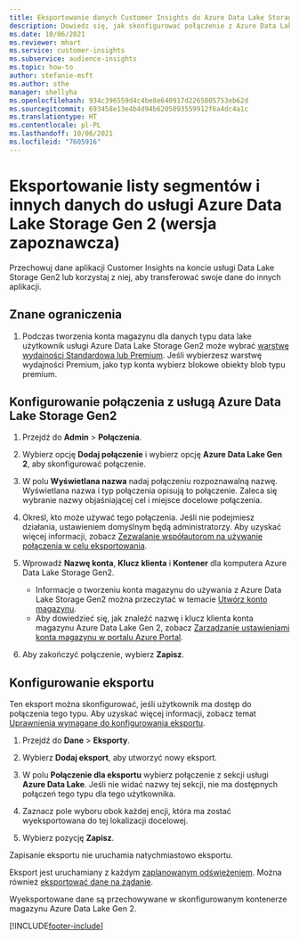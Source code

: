 ```yaml
---
title: Eksportowanie danych Customer Insights do Azure Data Lake Storage Gen2
description: Dowiedz się, jak skonfigurować połączenie z Azure Data Lake Storage Gen2.
ms.date: 10/06/2021
ms.reviewer: mhart
ms.service: customer-insights
ms.subservice: audience-insights
ms.topic: how-to
author: stefanie-msft
ms.author: sthe
manager: shellyha
ms.openlocfilehash: 934c396559d4c4be8e640917d2265805753eb62d
ms.sourcegitcommit: 693458e13e4b4d94b6205093559912f6a4dc4a1c
ms.translationtype: HT
ms.contentlocale: pl-PL
ms.lasthandoff: 10/06/2021
ms.locfileid: "7605916"
---
```

# <a name="export-segment-list-and-other-data-to-azure-data-lake-storage-gen2-preview"></a>Eksportowanie listy segmentów i innych danych do usługi Azure Data Lake Storage Gen 2 (wersja zapoznawcza)

Przechowuj dane aplikacji Customer Insights na koncie usługi Data Lake Storage Gen2 lub korzystaj z niej, aby transferować swoje dane do innych aplikacji.

## <a name="known-limitations"></a>Znane ograniczenia

1. Podczas tworzenia konta magazynu dla danych typu data lake użytkownik usługi Azure Data Lake Storage Gen2 może wybrać [warstwę wydajności Standardowa lub Premium](/azure/storage/blobs/create-data-lake-storage-account). Jeśli wybierzesz warstwę wydajności Premium, jako typ konta wybierz blokowe obiekty blob typu premium. 


## <a name="set-up-the-connection-to-azure-data-lake-storage-gen2"></a>Konfigurowanie połączenia z usługą Azure Data Lake Storage Gen2 


1. Przejdź do **Admin** > **Połączenia**.

1. Wybierz opcję **Dodaj połączenie** i wybierz opcję **Azure Data Lake Gen 2**, aby skonfigurować połączenie.

1. W polu **Wyświetlana nazwa** nadaj połączeniu rozpoznawalną nazwę. Wyświetlana nazwa i typ połączenia opisują to połączenie. Zaleca się wybranie nazwy objaśniającej cel i miejsce docelowe połączenia.

1. Określ, kto może używać tego połączenia. Jeśli nie podejmiesz działania, ustawieniem domyślnym będą administratorzy. Aby uzyskać więcej informacji, zobacz [Zezwalanie współautorom na używanie połączenia w celu eksportowania](connections.md#allow-contributors-to-use-a-connection-for-exports).

1. Wprowadź **Nazwę konta**, **Klucz klienta** i **Kontener** dla komputera Azure Data Lake Storage Gen2.
    - Informacje o tworzeniu konta magazynu do używania z Azure Data Lake Storage Gen2 można przeczytać w temacie [Utwórz konto magazynu](/azure/storage/blobs/create-data-lake-storage-account). 
    - Aby dowiedzieć się, jak znaleźć nazwę i klucz klienta konta magazynu Azure Data Lake Gen 2, zobacz [Zarządzanie ustawieniami konta magazynu w portalu Azure Portal](/azure/storage/common/storage-account-manage).

1. Aby zakończyć połączenie, wybierz **Zapisz**. 

## <a name="configure-an-export"></a>Konfigurowanie eksportu

Ten eksport można skonfigurować, jeśli użytkownik ma dostęp do połączenia tego typu. Aby uzyskać więcej informacji, zobacz temat [Uprawnienia wymagane do konfigurowania eksportu](export-destinations.md#set-up-a-new-export).

1. Przejdź do **Dane** > **Eksporty**.

1. Wybierz **Dodaj eksport**, aby utworzyć nowy eksport.

1. W polu **Połączenie dla eksportu** wybierz połączenie z sekcji usługi **Azure Data Lake**. Jeśli nie widać nazwy tej sekcji, nie ma dostępnych połączeń tego typu dla tego użytkownika.

1. Zaznacz pole wyboru obok każdej encji, która ma zostać wyeksportowana do tej lokalizacji docelowej.

1. Wybierz pozycję **Zapisz**.

Zapisanie eksportu nie uruchamia natychmiastowo eksportu.

Eksport jest uruchamiany z każdym [zaplanowanym odświeżeniem](system.md#schedule-tab). Można również [eksportować dane na żądanie](export-destinations.md#run-exports-on-demand). 

Wyeksportowane dane są przechowywane w skonfigurowanym kontenerze magazynu Azure Data Lake Gen 2. 

[!INCLUDE[footer-include](../includes/footer-banner.md)]
